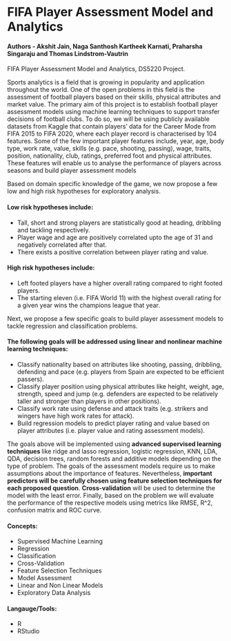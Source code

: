# FIFA Player Assessment Model and Analytics 
#### Authors - Akshit Jain, Naga Santhosh Kartheek Karnati, Praharsha Singaraju and Thomas Lindstrom-Vautrin

FIFA Player Assessment Model and Analytics, DS5220 Project.
<p>Sports analytics is a field that is growing in popularity and application throughout the world. One
of the open problems in this field is the assessment of football players based on their skills, physical
attributes and market value. The primary aim of this project is to establish football player assessment
models using machine learning techniques to support transfer decisions of football clubs. To do so, we
will be using publicly available datasets from Kaggle that contain players’ data for the Career Mode from
FIFA 2015 to FIFA 2020, where each player record is characterised by 104 features. Some of the few
important player features include, year, age, body type, work rate, value, skills (e.g. pace, shooting,
passing), wage, traits, position, nationality, club, ratings, preferred foot and physical attributes. These
features will enable us to analyse the performance of players across seasons and build player assessment
models</p>
<p>Based on domain specific knowledge of the game, we now propose a few low and high risk
hypotheses for exploratory analysis.</p> 

#### Low risk hypotheses include:
- Tall, short and strong players are statistically good at heading, dribbling and tackling respectively.
- Player wage and age are positively correlated upto the age of 31 and negatively correlated after that. 
- There exists a positive correlation between player rating and value.

#### High risk hypotheses include:
- Left footed players have a higher overall rating compared to right footed players.
- The starting eleven (i.e. FIFA World 11) with the highest overall rating for a given year wins the champions league that year.

<p> Next, we propose a few specific goals to build player assessment models to tackle regression and
classification problems. 

#### The following goals will be addressed using linear and nonlinear machine learning techniques:

- Classify nationality based on attributes like shooting, passing, dribbling, defending and pace 
(e.g. players from Spain are expected to be efficient passers).
- Classify player position using physical attributes like height, weight, age, strength, speed and jump 
(e.g. defenders are expected to be relatively taller and stronger than players in other positions).
- Classify work rate using defense and attack traits (e.g. strikers and wingers have high work rates for attack).
- Build regression models to predict player rating and value based on player attributes 
(i.e. player value and rating assessment models).

<p> The goals above will be implemented using <b> advanced supervised learning techniques </b> like ridge
and lasso regression, logistic regression, KNN, LDA, QDA, decision trees, random forests and additive
models depending on the type of problem. The goals of the assessment models require us to make
assumptions about the importance of features. Nevertheless, <b> important predictors will be carefully chosen
using feature selection techniques for each proposed question</b>. <b>Cross-validation</b> will be used to determine
the model with the least error. Finally, based on the problem we will evaluate the performance of the
respective models using metrics like RMSE, R^2, confusion matrix and ROC curve.</p>

#### Concepts:

- Supervised Machine Learning
- Regression 
- Classification
- Cross-Validation
- Feature Selection Techniques
- Model Assessment
- Linear and Non Linear Models
- Exploratory Data Analysis

#### Langauge/Tools: 

- R
- RStudio
